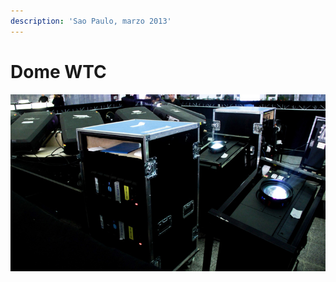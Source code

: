 ```yaml
---
description: 'Sao Paulo, marzo 2013'
---
```


# Dome WTC

![](../../../.gitbook/assets/mf-2012-03-br-dome-world-trade-center-01.jpeg)

